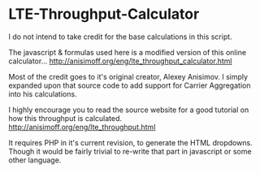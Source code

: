 # LTE-Throughput-Calculator
I do not intend to take credit for the base calculations in this script.

The javascript & formulas used here is a modified version of this online calculator...
http://anisimoff.org/eng/lte_throughput_calculator.html

Most of the credit goes to it's original creator, Alexey Anisimov. I simply expanded upon that source code to add support for Carrier Aggregation into his calculations.

I highly encourage you to read the source website for a good tutorial on how this throughput is calculated.
http://anisimoff.org/eng/lte_throughput.html

It requires PHP in it's current revision, to generate the HTML dropdowns. Though it would be fairly trivial to re-write that part in javascript or some other language.
